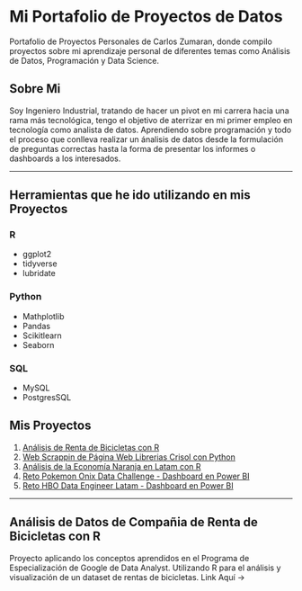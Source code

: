 # Mi Portafolio de Proyectos de Datos
Portafolio de Proyectos Personales de Carlos Zumaran, donde compilo proyectos sobre mi aprendizaje personal de diferentes temas como Análisis de Datos, Programación y Data Science.


## Sobre Mi
Soy Ingeniero Industrial, tratando de hacer un pivot en mi carrera hacia una rama más tecnológica, tengo el objetivo de aterrizar en mi primer empleo en tecnología como analista de datos. Aprendiendo sobre programación y todo el proceso que conlleva realizar un ánalisis de datos desde la formulación de preguntas correctas hasta la forma de presentar los informes o dashboards a los interesados. 

___
## Herramientas que he ido utilizando en mis Proyectos

### **R**
- ggplot2
- tidyverse
- lubridate

### **Python**
- Mathplotlib
- Pandas
- Scikitlearn
- Seaborn

### **SQL**
- MySQL
- PostgresSQL


## Mis Proyectos
1. [Análisis de Renta de Bicicletas con R](https://github.com/carlosezd/Renta-de-Bicicletas-utilizando-R)
2. [Web Scrappin de Página Web Librerias Crisol con Python](https://github.com/carlosezd/crisol_lib_webscrapping)
3. [Análisis de la Economía Naranja en Latam con R](https://github.com/carlosezd/mi_curso_fundamentos_r/tree/master)
4. [Reto Pokemon Onix Data Challenge - Dashboard en Power BI]((https://github.com/carlosezd/Pokemon_Onix_Data_Challenge/tree/master))
5. [Reto HBO Data Engineer Latam - Dashboard en Power BI](https://github.com/carlosezd/HBO_Challenge_Dashboard)
___

## Análisis de Datos de Compañia de Renta de Bicicletas con R
Proyecto aplicando los conceptos aprendidos en el Programa de Especialización de Google de Data Analyst. Utilizando R para el análisis y visualización de un dataset de rentas de bicicletas.
Link Aquí -> 


